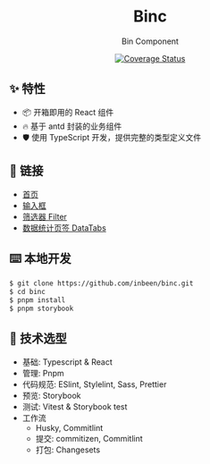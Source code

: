 <div align="center">
<h1>Binc</h1>

Bin Component

[![Coverage Status](https://coveralls.io/repos/github/inbeen/binc/badge.svg?branch=main)](https://coveralls.io/github/inbeen/binc?branch=main)

</div>

## ✨ 特性

- 📦 开箱即用的 React 组件
- 🔥 基于 antd 封装的业务组件
- 🛡 使用 TypeScript 开发，提供完整的类型定义文件

## 🔗 链接

- [首页](https://inbeen.github.io/binc)
- [输入框](https://inbeen.github.io/binc/?path=/story/component-input)
- [筛选器 Filter](https://inbeen.github.io/binc/?path=/story/component-filter)
- [数据统计页签 DataTabs](https://inbeen.github.io/binc/?path=/story/component-datatabs)

## ⌨️ 本地开发

```bash
$ git clone https://github.com/inbeen/binc.git
$ cd binc
$ pnpm install
$ pnpm storybook
```

## 🔧 技术选型

- 基础: Typescript & React
- 管理: Pnpm
- 代码规范: ESlint, Stylelint, Sass, Prettier
- 预览: Storybook
- 测试: Vitest & Storybook test
- 工作流
  - Husky, Commitlint
  - 提交: commitizen, Commitlint
  - 打包: Changesets

